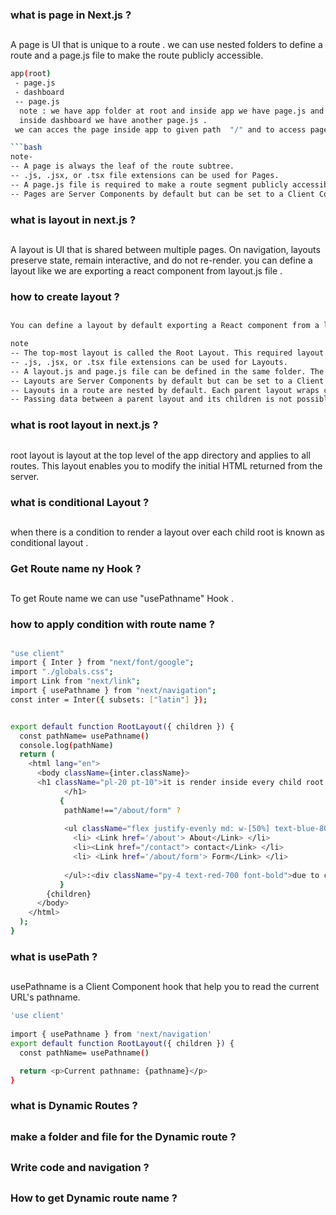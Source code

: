 ### what is page in Next.js ?

##

A page is UI that is unique to a route . we can use nested folders to define a route and a page.js file to make the route publicly accessible.

````bash
app(root)
 - page.js
 - dashboard
 -- page.js
  note : we have app folder at root and inside app we have page.js and dashboard .
  inside dashboard we have another page.js .
 we can acces the page inside app to given path  "/" and to access page inside dashboard we can give path "/dashboard"

```bash
note-
-- A page is always the leaf of the route subtree.
-- .js, .jsx, or .tsx file extensions can be used for Pages.
-- A page.js file is required to make a route segment publicly accessible.
-- Pages are Server Components by default but can be set to a Client Component.
````

### what is layout in next.js ?

##

A layout is UI that is shared between multiple pages. On navigation, layouts preserve state, remain interactive, and do not re-render.
you can define a layout like we are exporting a react component from layout.js file .

### how to create layout ?

##

```bash
You can define a layout by default exporting a React component from a layout.js file. The component should accept a children prop that will be populated with a child layout (if it exists) or a child page during rendering.
```

```bash
note
-- The top-most layout is called the Root Layout. This required layout is shared across all pages in an application. Root layouts must contain html and body tags.
-- .js, .jsx, or .tsx file extensions can be used for Layouts.
-- A layout.js and page.js file can be defined in the same folder. The layout will wrap the page.
-- Layouts are Server Components by default but can be set to a Client Component.
-- Layouts in a route are nested by default. Each parent layout wraps child layouts below it using the React children prop
-- Passing data between a parent layout and its children is not possible. However, you can fetch the same data in a route more than once, and React will automatically dedupe the requests without affecting performance.

```

### what is root layout in next.js ?

##

root layout is layout
at the top level of the app directory and applies to all routes. This layout enables you to modify the initial HTML returned from the server.

### what is conditional Layout ?
##
when there is a condition to render a layout over each child root is known as conditional layout . 

### Get Route name ny Hook ?
## 
To get Route name we can use "usePathname" Hook .


### how to apply condition with route name ?
##
```bash
"use client"
import { Inter } from "next/font/google";
import "./globals.css";
import Link from "next/link";
import { usePathname } from "next/navigation";
const inter = Inter({ subsets: ["latin"] });


export default function RootLayout({ children }) {
  const pathName= usePathname()
  console.log(pathName)
  return (
    <html lang="en">
      <body className={inter.className}>
      <h1 className="pl-20 pt-10">it is render inside every child root
            </h1>
           {
            pathName!=="/about/form" ?
           
            <ul className="flex justify-evenly md: w-[50%] text-blue-800 font-bold text-lg pt-5">
              <li> <Link href='/about'> About</Link> </li>
              <li><Link href="/contact"> contact</Link> </li>
              <li> <Link href='/about/form'> Form</Link> </li>
                       
            </ul>:<div className="py-4 text-red-700 font-bold">due to conditional layout navItems are not showing on this route"/about/form"</div>
           }
        {children}
      </body>
    </html>
  );
}

```
### what is usePath ?
##
usePathname is a Client Component hook that help  you to read the current URL's pathname.
```bash
'use client'
 
import { usePathname } from 'next/navigation'
export default function RootLayout({ children }) {
  const pathName= usePathname()

  return <p>Current pathname: {pathname}</p>
}
```

### what is Dynamic Routes ?
##
### make a folder and file for the Dynamic route ?
##
### Write code and navigation ?
##
### How to get Dynamic route name ?
##
 
